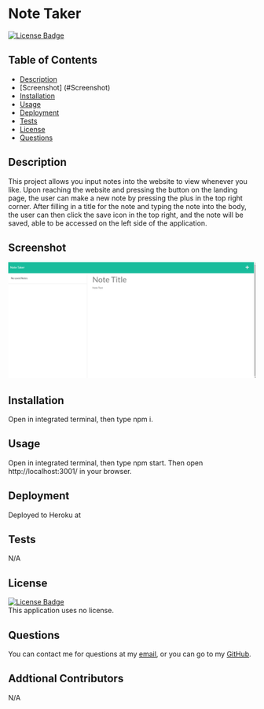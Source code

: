 # Note Taker

  [![License Badge]()]()

  ## Table of Contents
  - [Description](#Description)
  - [Screenshot] (#Screenshot)
  - [Installation](#Installation)
  - [Usage](#Usage)
  - [Deployment](#Deployment)
  - [Tests](#Tests)
  - [License](#License)
  - [Questions](#Questions)

  ## Description
  This project allows you input notes into the website to view whenever you like. Upon reaching the website and pressing the button on the landing page, the user can make a new note by pressing the plus in the top right corner. After filling in a title for the note and typing the note into the body, the user can then click the save icon in the top right, and the note will be saved, able to be accessed on the left side of the application.

  ## Screenshot
  ![Screenshot](./public/assets/img/note-taker-screenshot.png)

  ## Installation
  Open in integrated terminal, then type npm i.

  ## Usage
  Open in integrated terminal, then type npm start. Then open http://localhost:3001/ in your browser.

  ## Deployment
  Deployed to Heroku at 

  ## Tests
  N/A

  ## License
  [![License Badge]()]()
  </br>
  This application uses no license.

  ## Questions
  You can contact me for questions at my [email](mailto:cwishart203@gmail.com), or you can go to my [GitHub](https://github.com/cwishart203).

  ## Addtional Contributors
  N/A
